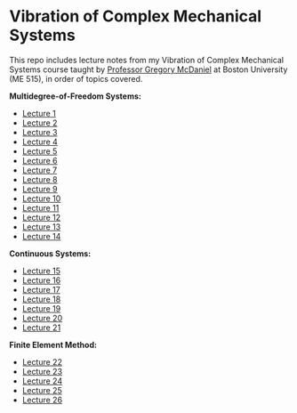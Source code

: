 # Vibration of Complex Mechanical Systems
This repo includes lecture notes from my Vibration of Complex Mechanical Systems course taught by [Professor Gregory McDaniel](https://www.bu.edu/eng/profile/j-gregory-mcdaniel-ph-d/) at Boston University (ME 515), in order of topics covered. 

**Multidegree-of-Freedom Systems:**
- [Lecture 1](https://github.com/leahgaeta/Vibration-of-Complex-Mechanical-Systems/raw/main/Vibrations%20-%20Lecture%201.pdf)
- [Lecture 2](https://github.com/leahgaeta/Vibration-of-Complex-Mechanical-Systems/raw/main/Vibrations%20-%20Lecture%202.pdf)
- [Lecture 3](https://github.com/leahgaeta/Vibration-of-Complex-Mechanical-Systems/raw/main/Vibrations%20-%20Lecture%203.pdf)
- [Lecture 4](https://github.com/leahgaeta/Vibration-of-Complex-Mechanical-Systems/raw/main/Vibrations%20-%20Lecture%204.pdf)
- [Lecture 5](https://github.com/leahgaeta/Vibration-of-Complex-Mechanical-Systems/raw/main/Vibrations%20-%20Lecture%205.pdf)
- [Lecture 6](https://github.com/leahgaeta/Vibration-of-Complex-Mechanical-Systems/raw/main/Vibrations%20-%20Lecture%206.pdf)
- [Lecture 7](https://github.com/leahgaeta/Vibration-of-Complex-Mechanical-Systems/raw/main/Vibrations%20-%20Lecture%207.pdf)
- [Lecture 8](https://github.com/leahgaeta/Vibration-of-Complex-Mechanical-Systems/raw/main/Vibrations%20-%20Lecture%208.pdf)
- [Lecture 9](https://github.com/leahgaeta/Vibration-of-Complex-Mechanical-Systems/raw/main/Vibrations%20-%20Lecture%209.pdf)
- [Lecture 10](https://github.com/leahgaeta/Vibration-of-Complex-Mechanical-Systems/raw/main/Vibrations%20-%20Lecture%2010.pdf)
- [Lecture 11](https://github.com/leahgaeta/Vibration-of-Complex-Mechanical-Systems/raw/main/Vibrations%20-%20Lecture%2011.pdf)
- [Lecture 12](https://github.com/leahgaeta/Vibration-of-Complex-Mechanical-Systems/raw/main/Vibrations%20-%20Lecture%2012.pdf)
- [Lecture 13](https://github.com/leahgaeta/Vibration-of-Complex-Mechanical-Systems/raw/main/Vibrations%20-%20Lecture%2013.pdf)
- [Lecture 14](https://github.com/leahgaeta/Vibration-of-Complex-Mechanical-Systems/raw/main/Vibrations%20-%20Lecture%2014.pdf)

**Continuous Systems:**
- [Lecture 15]()
- [Lecture 16]()
- [Lecture 17]()
- [Lecture 18]()
- [Lecture 19]()
- [Lecture 20]()
- [Lecture 21]()

**Finite Element Method:**
- [Lecture 22]()
- [Lecture 23]()
- [Lecture 24]()
- [Lecture 25]()
- [Lecture 26]()
